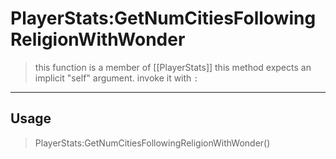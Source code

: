 # PlayerStats:GetNumCitiesFollowingReligionWithWonder
> this function is a member of [[PlayerStats]]
> this method expects an implicit "self" argument. invoke it with `:`
-----
## Usage
> PlayerStats:GetNumCitiesFollowingReligionWithWonder()
